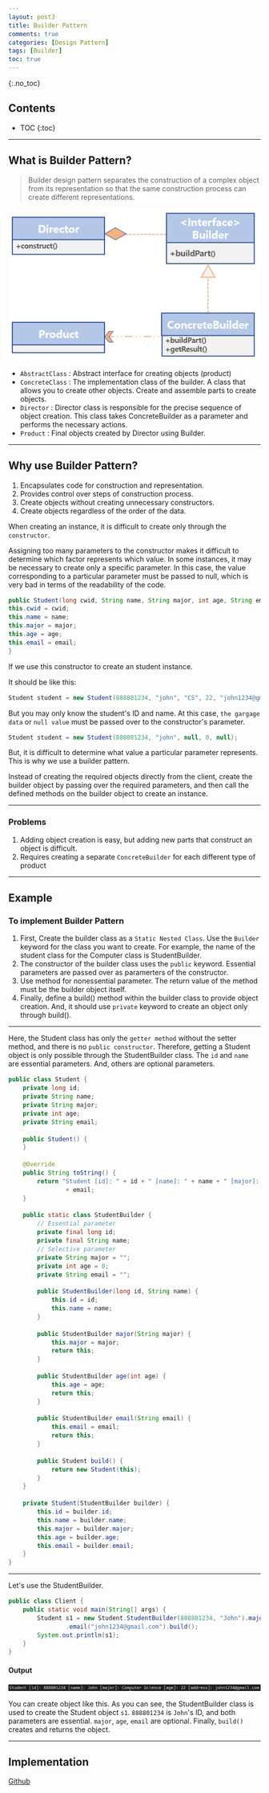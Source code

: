 ```yaml
---
layout: post3
title: Builder Pattern
comments: true
categories: [Design Pattern]
tags: [Builder]
toc: true
---
```

{:.no_toc}
## Contents

- TOC
 {:toc}
---

## What is Builder Pattern?

> Builder design pattern separates the construction of a complex object from its representation so that the same construction process can create different representations.

![CQ2](/public/images/BP1.PNG)

- `AbstractClass` : Abstract interface for creating objects (product)
- `ConcreteClass` : The implementation class of the builder. A class that allows you to create other objects. Create and assemble parts to create objects.
- `Director` : Director class is responsible for the precise sequence of object creation. This class takes ConcreteBuilder as a parameter and performs the necessary actions.
- `Product` : Final objects created by Director using Builder.

---

## Why use Builder Pattern?

1. Encapsulates code for construction and representation.
2. Provides control over steps of construction process.
3. Create objects without creating unnecessary constructors.
4. Create objects regardless of the order of the data.

When creating an instance, it is difficult to create only through the `constructor`.

Assigning too many parameters to the constructor makes it difficult to determine which factor represents which value. In some instances, it may be necessary to create only a specific parameter. In this case, the value corresponding to a particular parameter must be passed to null, which is very bad in terms of the readability of the code.

```java
public Student(long cwid, String name, String major, int age, String email) {
this.cwid = cwid;
this.name = name;
this.major = major;
this.age = age;
this.email = email;
}
```

If we use this constructor to create an student instance.

It should be like this:

```java
Student student = new Student(888801234, "john", "CS", 22, "john1234@gmail.com");
```

But you may only know the student's ID and name. At this case, `the gargage data` or `null value` must be passed over to the constructor's parameter.

```java
Student student = new Student(888801234, "john", null, 0, null);
```

But, it is difficult to determine what value a particular parameter represents. This is why we use a builder pattern.

Instead of creating the required objects directly from the client, create the builder object by passing over the required parameters, and then call the defined methods on the builder object to create an instance.

---

### Problems

1. Adding object creation is easy, but adding new parts that construct an object is difficult.
2. Requires creating a separate `ConcreteBuilder` for each different type of product

---

## Example

### To implement Builder Pattern

1. First, Create the builder class as a `Static Nested Class`. Use the `Builder` keyword for the class you want to create. For example, the name of the student class for the Computer class is StudentBuilder.
2. The constructor of the builder class uses the `public` keyword. Essential parameters are passed over as paramerters of the constructor.
3. Use method for nonessential parameter. The return value of the method must be the builder object itself.
4. Finally, define a build() method within the builder class to provide object creation. And, it should use `private` keyword to create an object only through build().

---

Here, the Student class has only the `getter method` without the setter method, and there is no `public constructor`. Therefore, getting a Student object is only possible through the StudentBuilder class.
The `id` and `name` are essential parameters. And, others are optional parameters.

```java
public class Student {
    private long id;
    private String name;
    private String major;
    private int age;
    private String email;

    public Student() {
    }

    @Override
    public String toString() {
        return "Student [id]: " + id + " [name]: " + name + " [major]: " + major + " [age]: " + age + " [address]: "
                + email;
    }

    public static class StudentBuilder {
        // Essential parameter
        private final long id;
        private final String name;
        // Selective parameter
        private String major = "";
        private int age = 0;
        private String email = "";

        public StudentBuilder(long id, String name) {
            this.id = id;
            this.name = name;
        }

        public StudentBuilder major(String major) {
            this.major = major;
            return this;
        }

        public StudentBuilder age(int age) {
            this.age = age;
            return this;
        }

        public StudentBuilder email(String email) {
            this.email = email;
            return this;
        }

        public Student build() {
            return new Student(this);
        }
    }

    private Student(StudentBuilder builder) {
        this.id = builder.id;
        this.name = builder.name;
        this.major = builder.major;
        this.age = builder.age;
        this.email = builder.email;
    }
}
```

---

Let's use the StudentBuilder.

```java
public class Client {
    public static void main(String[] args) {
        Student s1 = new Student.StudentBuilder(888801234, "John").major("Computer Science").age(22)
                .email("john1234@gmail.com").build();
        System.out.println(s1);
    }
}
```

#### Output
![CQ2](/public/images/BP2.PNG)

You can create object like this. As you can see, the StudentBuilder class is used to create the Student object `s1`. 
`888801234` is `John`'s ID, and both parameters are essential. `major`, `age`, `email` are optional. Finally, `build()` creates and returns the object.

---

## Implementation

[Github](https://github.com/HyoSup0513/study/tree/master/Design%20Pattern/Builder%20Pattern)
